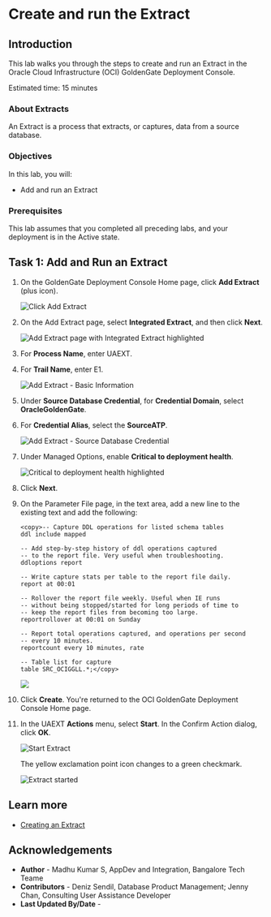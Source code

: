 # Create and run the Extract

## Introduction

This lab walks you through the steps to create and run an Extract in the Oracle Cloud Infrastructure (OCI) GoldenGate Deployment Console.

Estimated time: 15 minutes

### About Extracts 

An Extract is a process that extracts, or captures, data from a source database. 

### Objectives

In this lab, you will:
* Add and run an Extract


### Prerequisites

This lab assumes that you completed all preceding labs, and your deployment is in the Active state.

## Task 1: Add and Run an Extract

1.  On the GoldenGate Deployment Console Home page, click **Add Extract** (plus icon).

    ![Click Add Extract](images/02-02-ggs-add-extract.png " ")

2.  On the Add Extract page, select **Integrated Extract**, and then click **Next**.

    ![Add Extract page with Integrated Extract highlighted](images/03-02.png " ")

3.  For **Process Name**, enter UAEXT.

4.  For **Trail Name**, enter E1.

    ![Add Extract - Basic Information](images/02-04-ggs-basic-info.png " ")

5.  Under **Source Database Credential**, for **Credential Domain**, select **OracleGoldenGate**.

6.  For **Credential Alias**, select the **SourceATP**.

    ![Add Extract - Source Database Credential](images/02-04-ggs-src-db-credential.png " ")

7.  Under Managed Options, enable **Critical to deployment health**.

    ![Critical to deployment health highlighted](images/03-07.png " ")

8.  Click **Next**.

9.  On the Parameter File page, in the text area, add a new line to the existing text and add the following:

    ```
    <copy>-- Capture DDL operations for listed schema tables
    ddl include mapped

    -- Add step-by-step history of ddl operations captured
    -- to the report file. Very useful when troubleshooting.
    ddloptions report

    -- Write capture stats per table to the report file daily.
    report at 00:01

    -- Rollover the report file weekly. Useful when IE runs
    -- without being stopped/started for long periods of time to
    -- keep the report files from becoming too large.
    reportrollover at 00:01 on Sunday

    -- Report total operations captured, and operations per second
    -- every 10 minutes.
    reportcount every 10 minutes, rate

    -- Table list for capture
    table SRC_OCIGGLL.*;</copy>
    ```

    ![](images/03-09-params.png " ")

10. Click **Create**. You're returned to the OCI GoldenGate Deployment Console Home page.

11. In the UAEXT **Actions** menu, select **Start**. In the Confirm Action dialog, click **OK**.

    ![Start Extract](images/02-12-ggs-start-extract.png)

    The yellow exclamation point icon changes to a green checkmark.

    ![Extract started](images/02-ggs-extract-started.png)



## Learn more

* [Creating an Extract](https://docs.oracle.com/en/cloud/paas/goldengate-service/using/goldengate-deployment-console.html#GUID-3B004DB0-2F41-4FC2-BDD4-4DE809F52448)


## Acknowledgements
* **Author** - Madhu Kumar S, AppDev and Integration, Bangalore Tech Teame
* **Contributors** -  Deniz Sendil, Database Product Management; Jenny Chan, Consulting User Assistance Developer
* **Last Updated By/Date** - 